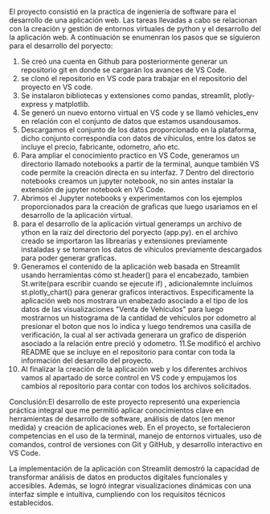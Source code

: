 
El proyecto consistió en la practica de ingeniería de software para el desarrollo de una aplicación web. Las tareas llevadas a cabo se relacionan con la creación y gestión de entornos virtuales de python y el desarrollo del la aplicación web.
A continuación se enumenran los pasos que se siguieron para el desarrollo del poryecto:
1. Se creó una cuenta en Github para posteriormente generar un repositorio git en donde se cargarán los avances de VS Code.
2. se clonó el repositorio en VS code para trabajar en el repositorio del proyecto en VS code.
3. Se  instalaron bibliotecas y extensiones como pandas, streamlit, plotly-express y matplotlib.
4. Se generó un nuevo entorno virtual en VS code y se llamó vehicles_env en relación con el conjunto de datos que estamos usandousamos.
5. Descargamos el conjunto de los datos proporcionado en la plataforma, dicho conjunto correspondía con datos de vihiculos, entre los datos se incluye el precio, fabricante, odometro, año etc.
6. Para ampliar el conocimiento practico en VS Code, generamos un directorio llamado notebooks a partir de la terminal, aunque también VS code permite la creación directa en su interfaz.
7 Dentro del directorio notebooks creamos un jupyter notebook, no sin antes instalar la extensión de jupyter notebook en VS Code.
8. Abrimos el Jupyter notebooks y experimentamos con los ejemplos proporcionados para la creación de graficas que luego usariamos en el desarrollo de la aplicación virtual.
9. para el desarrollo de la aplicación virtual generamps un archivo de ython en la raiz del directorio del poryecto (app.py). en el archivo creado se importaron las librearias y extensiones previamente instaladas y se tomaron los datos de vihiculos previamente descargados para poder generar graficas.
10. Generamos el contenido de la aplicación web basada en Streamlit usando herramientas cómo st.header() para el encabezado, tambien St.write(para escribir cuando se ejecute if) , adicionalemnte incluimos st.plotly_chart() para generar graficos interactivos. Especificamente la aplicación web nos mostrara un enabezado asociado a el tipo de los datos de las visualizaciones "Venta de Vehiculos" para luego mostrarnos un histograma de la cantidad de vehiculos por odometro al presionar el boton que nos lo indica y luego tendremos una casilla de verificación, la cual al ser activada generara un grafico de disperión asociado a la relación entre preció y odometro.
11.Se modificó el archivo README que se incluye en el repositorio para contar con toda la información del desarrollo del proyecto.
12. Al finalizar la creación de la aplicación web y los diferentes archivos vamos al apartado de sorce control en VS code y empujamos los cambios al repositorio para contar con todos los archivos solicitados.

Conclusión:El desarrollo de este proyecto representó una experiencia práctica integral que me permitió aplicar conocimientos clave en herramientas de desarrollo de software, análisis de datos (en menor medida) y creación de aplicaciones web. En el proyecto, se fortalecieron competencias en el uso de la terminal, manejo de entornos virtuales, uso de comandos, control de versiones con Git y GitHub, y desarrollo interactivo en VS Code.

La implementación de la aplicación con Streamlit demostró la capacidad de transformar análisis de datos en productos digitales funcionales y accesibles. Además, se logró integrar visualizaciones dinámicas con una interfaz simple e intuitiva, cumpliendo con los requisitos técnicos establecidos.
